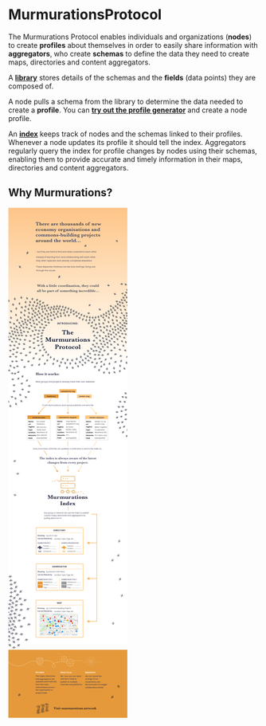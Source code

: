 # MurmurationsProtocol

The Murmurations Protocol enables individuals and organizations (**nodes**) to create **profiles** about themselves in order to easily share information with **aggregators**, who create **schemas** to define the data they need to create maps, directories and content aggregators.

A [**library**](https://github.com/MurmurationsNetwork/MurmurationsLibrary) stores details of the schemas and the **fields** (data points) they are composed of.

A node pulls a schema from the library to determine the data needed to create a **profile**. You can [**try out the profile generator**](https://test-mpg.murmurations.network) and create a node profile.

An [**index**](https://github.com/MurmurationsNetwork/MurmurationsServices) keeps track of nodes and the schemas linked to their profiles. Whenever a node updates its profile it should tell the index. Aggregators regularly query the index for profile changes by nodes using their schemas, enabling them to provide accurate and timely information in their maps, directories and content aggregators.

## Why Murmurations?

![Murmurations Overview Infographic](murmurations_overview.png)
